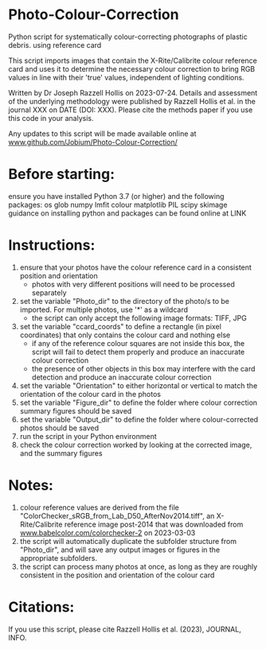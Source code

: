 # Photo-Colour-Correction
Python script for systematically colour-correcting photographs of plastic debris. using reference card

This script imports images that contain the X-Rite/Calibrite colour reference card and uses it to determine the necessary colour correction to bring RGB values in line with their 'true' values, independent of lighting conditions.

Written by Dr Joseph Razzell Hollis on 2023-07-24. Details and assessment of the underlying methodology were published by Razzell Hollis et al. in the journal XXX on DATE (DOI: XXX). Please cite the methods paper if you use this code in your analysis.

Any updates to this script will be made available online at www.github.com/Jobium/Photo-Colour-Correction/

# Before starting:
ensure you have installed Python 3.7 (or higher) and the following packages:
    os
    glob
    numpy
    lmfit
    colour
    matplotlib
    PIL
    scipy
    skimage
guidance on installing python and packages can be found online at LINK

# Instructions:
1) ensure that your photos have the colour reference card in a consistent position and orientation
    - photos with very different positions will need to be processed separately
2) set the variable "Photo_dir" to the directory of the photo/s to be imported. For multiple photos, use '*' as a wildcard
    - the script can only accept the following image formats: TIFF, JPG
3) set the variable "ccard_coords" to define a rectangle (in pixel coordinates) that only contains the colour card and nothing else
    - if any of the reference colour squares are not inside this box, the script will fail to detect them properly and produce an inaccurate colour correction
    - the presence of other objects in this box may interfere with the card detection and produce an inaccurate colour correction
4) set the variable "Orientation" to either horizontal or vertical to match the orientation of the colour card in the photos
5) set the variable "Figure_dir" to define the folder where colour correction summary figures should be saved
6) set the variable "Output_dir" to define the folder where colour-corrected photos should be saved
7) run the script in your Python environment
8) check the colour correction worked by looking at the corrected image, and the summary figures

# Notes:
1) colour reference values are derived from the file "ColorChecker_sRGB_from_Lab_D50_AfterNov2014.tiff", an X-Rite/Calibrite reference image post-2014 that was downloaded from www.babelcolor.com/colorchecker-2 on 2023-03-03
2) the script will automatically duplicate the subfolder structure from "Photo_dir", and will save any output images or figures in the appropriate subfolders.
3) the script can process many photos at once, as long as they are roughly consistent in the position and orientation of the colour card

# Citations:
If you use this script, please cite Razzell Hollis et al. (2023), JOURNAL, INFO.

